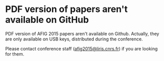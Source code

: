 # PDF version of papers aren't available on GitHub

PDF version of AFIG 2015 papers aren't available on Github. Actually, they are only available on USB keys, distributed during the conference.

Please contact conference staff ([afig2015@liris.cnrs.fr](mailto:afig2015@liris.cnrs.fr)) if you are looking for them.
